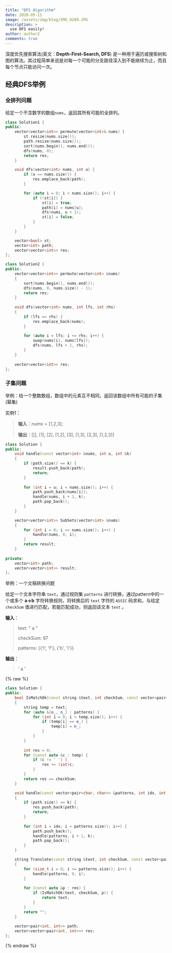 ```yaml
---
title: "DFS Algorithm"
date: 2020-05-11
image: /assets/img/blog/IMG_0289.JPG
description: >
  use DFS easily!
author: author2
comments: true
---
```


深度优先搜索算法(英文：**Depth-First-Search, DFS**) 是一种用于遍历或搜索树和图的算法。其过程简单来说是对每一个可能的分支路径深入到不能继续为止，而且每个节点只能访问一次。

## 经典DFS举例

### 全排列问题

给定一个不含数字的数组`nums`，返回其所有可能的全排列。

```c++
class Solution1 {
public:
    vector<vector<int>> permute(vector<int>& nums) {
        st.resize(nums.size());
        path.resize(nums.size());
        sort(nums.begin(), nums.end());
        dfs(nums, 0);
        return res;
    }

    void dfs(vector<int> nums, int u) {
        if (u == nums.size()) {
            res.emplace_back(path);
        }

        for (auto i = 0; i < nums.size(); i++) {
            if (!st[i]) {
                st[i] = true;
                path[i] = nums[u];
                dfs(nums, u + 1);
                st[i] = false;
            }
        }
    }

    vector<bool> st;
    vector<int> path;
    vector<vector<int>> res;
};

class Solution2 {
public:
    vector<vector<int>> permute(vector<int> &nums)
    {
        sort(nums.begin(), nums.end());
        dfs(nums, 0, nums.size() - 1);
        return res;
    }
    
    void dfs(vector<int> nums, int lfs, int rhs)
    {
        if (lfs == rhs) {
            res.emplace_back(nums);
        }
        
        for (auto i = lfs; i <= rhs; i++) {
            swap(nums[i], nums[lfs]);
            dfs(nums, lfs + 1, rhs);
        }
    }
    
    vector<vector<int>> res;
};
```

### 子集问题

举例：给一个整数数组，数组中的元素互不相同，返回该数组中所有可能的子集(幂集)

实例1：

> **输入**：nums = [1,2,3];
>
> **输出**：[[], [1], [2], [1,2], [3], [1,3], [2,3], [1,2,3]]

```c++
class Solution {
public:
    void handle(const vector<int> &nums, int u, int &k)
    {
        if (path.size() == k) {
            result.push_back(path);
            return;
        }
        
        for (int i = u; i < nums.size(); i++) {
            path.push_back(nums[i]);
            handle(nums, i + 1, k);
            path.pop_back();
        }
    }

    vector<vector<int>> SubSets(vector<int> &nums)
    {
        for (int i = 0; i <= nums.size(); i++) {
        	handle(nums, 0, i);
        }
        return result;
    }
    
private:
    vector<int> path;
    vector<vector<int>> result;
};
```

举例：一个文稿转换问题

给定一个文本字符串 `text`，通过规则集 `patterns` 进行转换，通过pattern中的一个或多个 **a->b** 字符转换规则，将转换后的 `text` 字符的 `ASSIC` 码求和，与给定 `checkSum` 值进行匹配，若能匹配成功，则返回该文本 `text` 。

**输入**：

> text: "   a   "
>
> checkSum: 97
>
> patterns: {{‘t’, 'f'}, {'b', 'l'}}



**输出**：

> ‘   a   ’



{% raw %}

```c++
class Solution {
public:
    bool IsMatchOk(const string &text, int checkSum, const vector<pair<char, char>> &patterns)
    {
		string temp = text;
        for (auto &[o_, n_] : patterns) {
            for (int i = 0; i < temp.size(); i++) {
                if (temp[i] == o_) {
                    temp[i] = n_;
                }
            }
        }
        
        int res = 0;
        for (const auto &c : temp) {
            if (c != ' ') {
                res += (int)c;
            }
        }
        return res == checkSum;
    }

    void handle(const vector<pair<char, char>> &patterns, int idx, int &k)
    {
        if (path.size() == k) {
            res.push_back(path);
            return;
        }
        
        for (int i = idx; i < patterns.size(); i++) {
            path.push_back();
            handle(patterns, i + 1, k);
            path.pop_back();
        }
    }

    string Translate(const string &text, int checkSum, const vector<pair<int, int>> &patterns)
    {
        for (size_t i = 0; i <= patterns.size(); i++) {
            handle(patterns, 0, i);
        }
        
        for (const auto &p : res) {
            if (IsMatchOk(text, checkSum, p)) {
                return text;
            }
        }
        return "";
    }
    
    vector<pair<int, int>> path;
    vector<vector<pair<int, int>>> res;
};
```

{% endraw %}
